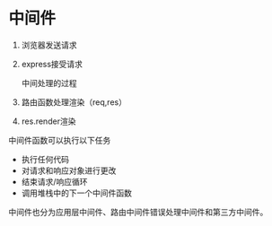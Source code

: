# 中间件

1. 浏览器发送请求

2. express接受请求

	中间处理的过程

3. 路由函数处理渲染（req,res）

4. res.render渲染



中间件函数可以执行以下任务

- 执行任何代码
- 对请求和响应对象进行更改
- 结束请求/响应循环
- 调用堆栈中的下一个中间件函数

中间件也分为应用层中间件、路由中间件错误处理中间件和第三方中间件。
